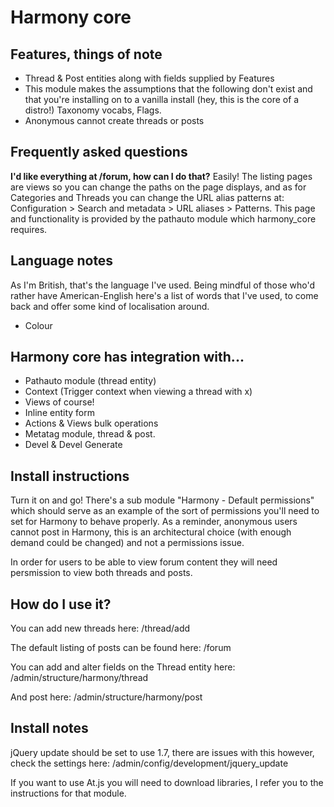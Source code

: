# Harmony core

## Features, things of note
+ Thread & Post entities along with fields supplied by Features
+ This module makes the assumptions that the following don't exist and that you're installing on to a vanilla install (hey, this is the core of a distro!) Taxonomy vocabs, Flags.
+ Anonymous cannot create threads or posts

## Frequently asked questions

**I'd like everything at /forum, how can I do that?**
Easily! The listing pages are views so you can change the paths on the page displays, and as for Categories and Threads you can change the URL alias patterns at: Configuration > Search and metadata > URL aliases > Patterns. This page and functionality is provided by the pathauto module which harmony_core requires.

## Language notes
As I'm British, that's the language I've used. Being mindful of those who'd rather have American-English here's a list of words that I've used, to come back and offer some kind of localisation around.
+ Colour

## Harmony core has integration with...

+ Pathauto module (thread entity)
+ Context (Trigger context when viewing a thread with x)
+ Views of course!
+ Inline entity form
+ Actions & Views bulk operations
+ Metatag module, thread & post.
+ Devel & Devel Generate

## Install instructions

Turn it on and go!
There's a sub module "Harmony - Default permissions" which should serve as an example of the sort of permissions you'll need to set for Harmony to behave properly. As a reminder, anonymous users cannot post in Harmony, this is an architectural choice (with enough demand could be changed) and not a permissions issue.

In order for users to be able to view forum content they will need persmission to view both threads and posts.

## How do I use it?

You can add new threads here:
/thread/add

The default listing of posts can be found here:
/forum

You can add and alter fields on the Thread entity here:
/admin/structure/harmony/thread

And post here:
/admin/structure/harmony/post

## Install notes

jQuery update should be set to use 1.7, there are issues with this however, check the settings here:
/admin/config/development/jquery_update

If you want to use At.js you will need to download libraries, I refer you to the instructions for that module.

